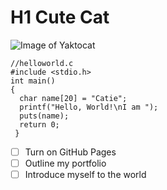 # H1 Cute Cat
![Image of Yaktocat](https://octodex.github.com/images/yaktocat.png)
```
//helloworld.c
#include <stdio.h>
int main()
{
  char name[20] = "Catie";
  printf("Hello, World!\nI am ");
  puts(name);
  return 0;
 }
 ```
- [ ] Turn on GitHub Pages
- [ ] Outline my portfolio
- [ ] Introduce myself to the world
